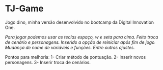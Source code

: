 # TJ-Game
Jogo dino, minha versão desenvolvido no bootcamp da Digital Innovation One.

*Para jogar podemos usar as teclas espaço, w e seta para cima.
Feito troca de cenário e personagens.
Inserido a opção de reiniciar após fim de jogo. 
Mudança de nome de variáveis e funções. 
Entre outros ajustes.* 

Pontos para melhoria:
1-	Criar método de pontuação.
2-	Inserir novos personagens.
3-	Inserir troca de cenários. 
